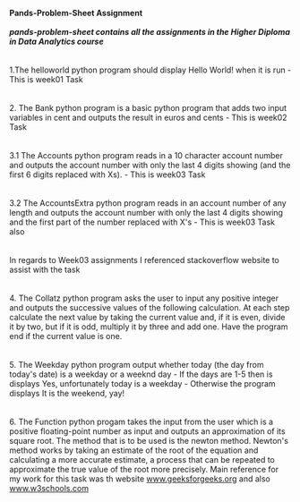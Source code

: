 **Pands-Problem-Sheet Assignment** <br /> 
<br /> 
***pands-problem-sheet contains all the assignments in the Higher Diploma in Data Analytics course*** <br /> 
<br />
<br />
1.The helloworld python program should  display Hello World! when it is run - This is week01 Task <br /> 
<br />
<br />
2. The Bank python program is a basic python program that adds two input variables in cent and outputs the result in euros and cents - This is week02 Task <br />
<br />
<br />
3.1 The Accounts python program reads in a 10 character account number and outputs the account number with only the last 4 digits showing (and the first 6 digits replaced with Xs).  - This is week03 Task <br />
<br />
<br />
3.2 The AccountsExtra python program reads in an account number of any length and outputs the account number with only the last 4 digits showing and the first part of the number replaced with X's   - This is week03 Task also <br />
<br />
<br />
In regards to Week03 assignments I referenced stackoverflow website to assist with the task   <br />
<br />
<br />
4. The Collatz python program  asks the user to input any positive integer and outputs the successive values of the following calculation.
At each step calculate the next value by taking the current value and, if it is even, divide it by two, 
but if it is odd, multiply it by three and add one.
Have the program end if the current value is one. <br />
<br />
<br />
5. The Weekday python program output whether today (the day from today's date) is a weekday or a weeknd day - If the days are 1-5 then is displays Yes, unfortunately today is a weekday - Otherwise the program displays It is the weekend, yay! <br />
<br />
<br />
6. The Function python progam takes the input from the user which is a positive floating-point number as input and outputs an approximation of its square root. The method that is to be used is the newton method. Newton's method works by taking an estimate of the root of the equation and calculating a more accurate estimate, a process that can be repeated to approximate the true value of the root more precisely. Main reference for my work for this task was th website www.geeksforgeeks.org and also www.w3schools.com

